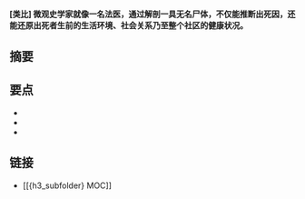 #### [类比] 微观史学家就像一名法医，通过解剖一具无名尸体，不仅能推断出死因，还能还原出死者生前的生活环境、社会关系乃至整个社区的健康状况。


## 摘要


## 要点

- 
- 
- 

## 链接

- [[{h3_subfolder} MOC]]
